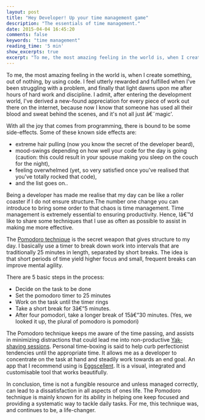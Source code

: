 ```yaml
---
layout: post
title: "Hey Developer! Up your time management game"
description: "The essentials of time management."
date: 2015-04-04 16:45:20
comments: false
keywords: "time management"
reading_time: '5 min'
show_excerpts: true
excerpt: "To me, the most amazing feeling in the world is, when I create something, out of nothing, by using code.  I feel utterly rewarded and fulfilled when ..."
---
```


To me, the most amazing feeling in the world is, when I create something, out of nothing, by using code.  I feel utterly rewarded and fulfilled when I've been struggling with a problem, and finally that light dawns upon me after hours of hard work and discipline. I admit, after entering the development world, I've derived a new-found appreciation for every piece of work out there on the internet, because now I know that someone has used all their blood and sweat behind the scenes, and it's not all just â€˜magic'.

With all the joy that comes from programming, there is bound to be some side-effects. Some of these known side effects are:

* extreme hair pulling (now you know the secret of the developer beard),
* mood-swings depending on how well your code for the day is going (caution: this could result in your spouse making you sleep on the couch for the night),
* feeling overwhelmed (yet, so very satisfied once you've realised that you've totally rocked that code),
* and the list goes on..


Being a developer has made me realise that my day can be like a roller coaster if I do not ensure structure.The number one change you can introduce to bring some order to that chaos is time management. Time management is extremely essential to ensuring productivity. Hence, Iâ€™d like to share some techniques that I use as often as possible to assist in making me more effective.

The [Pomodoro technique](http://en.wikipedia.org/wiki/Pomodoro_Technique) is the secret weapon that gives structure to my day. I basically use a timer to break down work into intervals that are traditionally 25 minutes in length, separated by short breaks. The idea is that short periods of time yield higher focus and small, frequent breaks can improve mental agility.

There are 5 basic steps in the process:

* Decide on the task to be done
* Set the pomodoro timer to 25 minutes
* Work on the task until the timer rings
* Take a short break for 3â€“5 minutes.
* After four pomodori, take a longer break of 15â€“30 minutes. (Yes, we looked it up, the plural of pomodoro is pomodori)

The Pomodoro technique keeps me aware of the time passing, and assists in minimizing distractions that could lead me into non-productive [Yak-shaving sessions](http://sethgodin.typepad.com/seths_blog/2005/03/dont_shave_that.html).
Personal time-boxing is said to help curb perfectionist tendencies until the appropriate time. It allows me as a  developer to concentrate on the task at hand and steadily work towards an end goal.
An app that I recommend using is [Eggscellent](http://www.eggscellentapp.com/). It is a visual, integrated and customisable tool that works beautifully.

In conclusion, time is not a fungible resource and unless  managed correctly, can lead to a dissatisfaction in all aspects of ones life. The Pomodoro technique is mainly known for its ability in helping one keep focused and providing a systematic way to tackle daily tasks. For me, this technique was, and continues to be, a life-changer.

